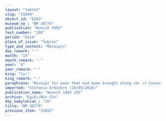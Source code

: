 ```yaml
---
layout: "tablet"
slug: "31849"
object_id: "6262"
museum_no_: "BM 30779"
publication: "Wunsch 1993"
text_number: "295"
period: "Each"
place_of_issue: "Šaḫrīn"
type_and_content: "Receipts"
day_remark: "-"
month: "IX"
month_remark: "-"
year: "4"
year_remark: "-"
king: "Cyr"
king_remark: "-"
paraphrase: "Receipt for oxen that had been brought along.<br /> Concerns 5 oxen belonging to <strong>A</strong>, which <strong>B</strong>, slave of <strong>C</strong>, brought along (<em>ab</em><em>āku</em>). The present document confirms that <strong>B</strong> has returned them and handed them over to <strong>A </strong>(<em>t</em><em>&acirc;ru-nad</em><em>ā</em><em>nu</em>). Names of 2 witnesses and the scribe.<br /> &nbsp;<br /> <strong>A </strong>= Nab&ucirc;-ēṭir/Nergal-&scaron;umu-ibni; <strong>B </strong>= Madān-bēl-uṣur, slave of <strong>C</strong>; <strong>C </strong>= Iddin-Marduk/Iqī&scaron;āya//Nūr-S&icirc;n"
imported: "Stefania Ermidoro (28/05/2016)"
publication_name: "Wunsch 1993 295"
archive: "Egibi/Nūr-Sîn"
day_babylonian_: "26"
title: "BM 30779"
previous_item: "31852"
---
```

